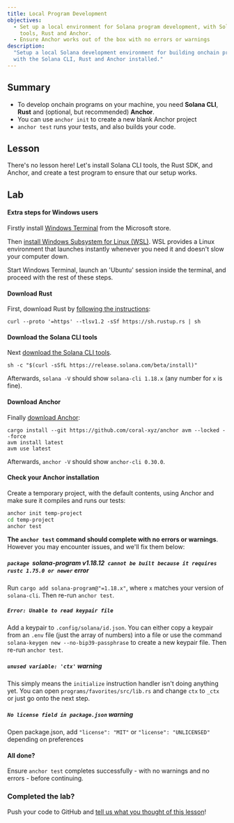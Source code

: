 ```yaml
---
title: Local Program Development
objectives:
  - Set up a local environment for Solana program development, with Solana CLI
    tools, Rust and Anchor.
  - Ensure Anchor works out of the box with no errors or warnings
description:
  "Setup a local Solana development environment for building onchain programs,
  with the Solana CLI, Rust and Anchor installed."
---
```


## Summary

- To develop onchain programs on your machine, you need **Solana CLI**, **Rust**
  and (optional, but recommended) **Anchor**.
- You can use `anchor init` to create a new blank Anchor project
- `anchor test` runs your tests, and also builds your code.

## Lesson

There's no lesson here! Let's install Solana CLI tools, the Rust SDK, and
Anchor, and create a test program to ensure that our setup works.

## Lab

#### Extra steps for Windows users

Firstly install
[Windows Terminal](https://apps.microsoft.com/detail/9N0DX20HK701) from the
Microsoft store.

Then
[install Windows Subsystem for Linux (WSL)](https://learn.microsoft.com/en-us/windows/wsl/install).
WSL provides a Linux environment that launches instantly whenever you need it
and doesn't slow your computer down.

Start Windows Terminal, launch an 'Ubuntu' session inside the terminal, and
proceed with the rest of these steps.

#### Download Rust

First, download Rust by
[following the instructions](https://www.rust-lang.org/tools/install):

```
curl --proto '=https' --tlsv1.2 -sSf https://sh.rustup.rs | sh
```

#### Download the Solana CLI tools

Next
[download the Solana CLI tools](https://docs.solana.com/cli/install-solana-cli-tools).

```
sh -c "$(curl -sSfL https://release.solana.com/beta/install)"
```

Afterwards, `solana -V` should show `solana-cli 1.18.x` (any number for `x` is
fine).

#### Download Anchor

Finally [download Anchor](https://www.anchor-lang.com/docs/installation):

```
cargo install --git https://github.com/coral-xyz/anchor avm --locked --force
avm install latest
avm use latest
```

Afterwards, `anchor -V` should show `anchor-cli 0.30.0`.

#### Check your Anchor installation

Create a temporary project, with the default contents, using Anchor and make
sure it compiles and runs our tests:

```bash
anchor init temp-project
cd temp-project
anchor test
```

**The `anchor test` command should complete with no errors or warnings**.
However you may encounter issues, and we'll fix them below:

##### `package `solana-program v1.18.12` cannot be built because it requires rustc 1.75.0 or newer` error

Run `cargo add solana-program@"=1.18.x"`, where `x` matches your version of
`solana-cli`. Then re-run `anchor test`.

##### `Error: Unable to read keypair file`

Add a keypair to `.config/solana/id.json`. You can either copy a keypair from an
`.env` file (just the array of numbers) into a file or use the command
`solana-keygen new --no-bip39-passphrase` to create a new keypair file. Then
re-run `anchor test`.

##### `unused variable: 'ctx'` warning

This simply means the `initialize` instruction handler isn't doing anything yet.
You can open `programs/favorites/src/lib.rs` and change `ctx` to `_ctx` or just
go onto the next step.

##### `No license field in package.json` warning

Open package.json, add `"license": "MIT"` or `"license": "UNLICENSED"` depending
on preferences

#### All done?

Ensure `anchor test` completes successfully - with no warnings and no errors -
before continuing.

### Completed the lab?

Push your code to GitHub and
[tell us what you thought of this lesson](https://form.typeform.com/to/IPH0UGz7#answers-lesson=aa0b56d6-02a9-4b36-95c0-a817e2c5b19d)!

